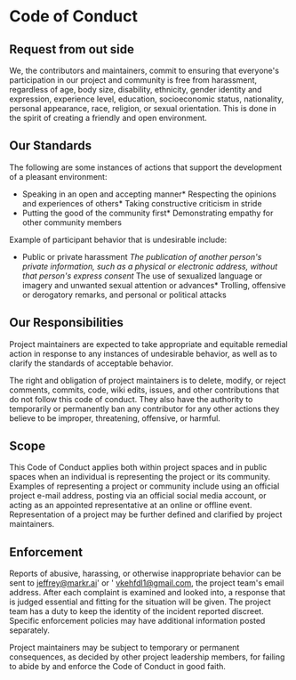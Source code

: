 # Code of Conduct

## Request from out side

We, the contributors and maintainers, commit to ensuring that everyone's participation in our project and community is
free from harassment, regardless of age, body size, disability, ethnicity, gender identity and expression, experience
level, education, socioeconomic status, nationality, personal appearance, race, religion, or sexual orientation. This is
done in the spirit of creating a friendly and open environment.

## Our Standards

The following are some instances of actions that support the development of a pleasant environment:

* Speaking in an open and accepting manner* Respecting the opinions and experiences of others* Taking constructive
                                                                                               criticism in stride
* Putting the good of the community first* Demonstrating empathy for other community members

Example of participant behavior that is undesirable include:

* Public or private harassment
  *The publication of another person's private information, such as a physical or electronic address, without that
  person's express consent* The use of sexualized language or imagery and unwanted sexual attention or advances*
Trolling, offensive or derogatory remarks, and personal or political attacks

## Our Responsibilities

Project maintainers are expected to take appropriate and equitable remedial action in response to any instances of
undesirable behavior, as well as to clarify the standards of acceptable behavior.

The right and obligation of project maintainers is to delete, modify, or reject comments, commits, code, wiki edits,
issues, and other contributions that do not follow this code of conduct. They also have the authority to temporarily or
permanently ban any contributor for any other actions they believe to be improper, threatening, offensive, or harmful.

## Scope

This Code of Conduct applies both within project spaces and in public spaces when an individual is representing the
project or its community. Examples of representing a project or community include using an official project e-mail
address, posting via an official social media account, or acting as an appointed representative at an online or offline
event. Representation of a project may be further defined and clarified by project maintainers.

## Enforcement

Reports of abusive, harassing, or otherwise inappropriate behavior can be sent to jeffrey@markr.ai' or '
vkehfdl1@gmail.com, the project team's email address. After each complaint is examined and looked into, a response that
is judged essential and fitting for the situation will be given. The project team has a duty to keep the identity of the
incident reported discreet. Specific enforcement policies may have additional information posted separately.

Project maintainers may be subject to temporary or permanent consequences, as decided by other project leadership
members, for failing to abide by and enforce the Code of Conduct in good faith.
